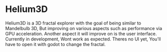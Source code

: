 # Helium3D
Helium3D is a 3D fractal explorer with the goal of being similar to Mandelbulb 3D, But improving on various aspects such as performance via GPU acceleration. Another aspect it will improve on is the user interface. Currently in development, Wont work as expected. Theres no UI yet, You'll have to open it with godot to change the fractal.
